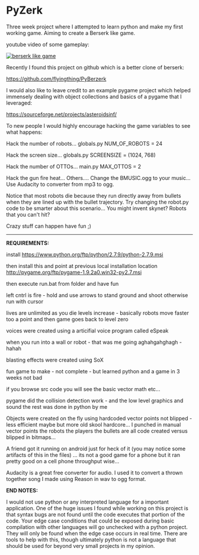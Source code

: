 **PyZerk**
===================
Three week project where I attempted to learn python and make my first working game.  Aiming to create a Berserk like game.  

youtube video of some gameplay:

[![berserk like game](https://img.youtube.com/vi/7LbB4dXbi1Q/0.jpg)](https://www.youtube.com/watch?v=7LbB4dXbi1Q "berserk like game uses pygame lib")

<!-- example on how to embed youtube video thumbnail -->
<!-- view youtube webpage source of video search for thumbnail to eventually find video ID -->
<!-- [![Everything Is AWESOME](https://img.youtube.com/vi/StTqXEQ2l-Y/0.jpg)](https://www.youtube.com/watch?v=StTqXEQ2l-Y "Everything Is AWESOME") -->

Recently I found this project on github which is a better clone of berserk: 

https://github.com/flyingthing/PyBerzerk

I would also like to leave credit to an example pygame project which helped immensely dealing 
with object collections and basics of a pygame that I leveraged:

https://sourceforge.net/projects/asteroidsinf/

To new people I would highly encourage hacking the game variables to see what happens:

Hack the number of robots...
globals.py
NUM_OF_ROBOTS = 24

Hack the screen size...
globals.py
SCREENSIZE = (1024, 768)

Hack the number of OTTOs...
main.py
MAX_OTTOS = 2

Hack the gun fire heat... Others....  Change the BMUSIC.ogg to your music...  Use Audacity to converter from mp3 to ogg.

Notice that most robots die because they run directly away from bullets when they are lined up with the bullet trajectory.  Try changing the robot.py code to be smarter about this scenario...  You might invent skynet?  Robots that you can't hit?

Crazy stuff can happen have fun ;)

----------

**REQUIREMENTS:**

install
https://www.python.org/ftp/python/2.7.9/python-2.7.9.msi

then install this and point at previous local installation location
http://pygame.org/ftp/pygame-1.9.2a0.win32-py2.7.msi

then execute run.bat from folder and have fun

left cntrl is fire - hold and use arrows to stand ground and shoot 
otherwise run with cursor

lives are unlimited
as you die levels increase - basically robots move faster too a point and then
game goes back to level zero 

voices were created using a articifial voice program called eSpeak

when you run into a wall or robot - that was me going aghahgahghagh - hahah

blasting effects were created using SoX

fun game to make - not complete - but learned python and a game in 3 weeks not bad 

if you browse src code you will see the basic vector math etc... 

pygame did the collision detection work - and the low level graphics and sound the rest was done
in python by me

Objects were created on the fly using hardcoded vector points
not blipped - less efficient maybe but more old skool hardcore...  I punched in manual
vector points
the robots the players the bullets are all code created versus blipped in bitmaps...

A friend got it running on android just for heck of it (you may notice some artifacts of this in the files) ... its not a good game for a phone but it ran pretty good on a cell phone throughput wise...

Audacity is a great free converter for audio.  I used it to convert a thrown together song I made using Reason in wav to ogg format.

**END NOTES:**

I would not use python or any interpreted language for a important application.  One of the huge issues I found while working on this project is that syntax bugs are not found until the code executes that portion of the code.  Your edge case conditions that could be exposed during basic compilation with other languages will go unchecked with a python project.  They will only be found when the edge case occurs in real time.  There are tools to help with this, though ultimately python is not a language that should be used for beyond very small projects in my opinion.  
